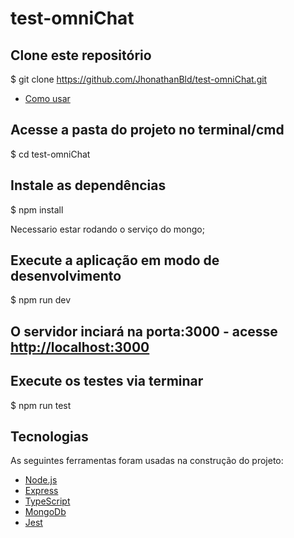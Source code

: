 # test-omniChat

## Clone este repositório
$ git clone <https://github.com/JhonathanBld/test-omniChat.git>

* [Como usar](#como-usar)
## Acesse a pasta do projeto no terminal/cmd
$ cd test-omniChat

## Instale as dependências
$ npm install

Necessario estar rodando o serviço do mongo;

## Execute a aplicação em modo de desenvolvimento
$ npm run dev

## O servidor inciará na porta:3000 - acesse <http://localhost:3000>

## Execute os testes via terminar
$ npm run test

## Tecnologias
As seguintes ferramentas foram usadas na construção do projeto:
- [Node.js](https://nodejs.org/en/)
- [Express](http://expressjs.com/pt-br/)
- [TypeScript](https://www.typescriptlang.org/)
- [MongoDb](https://www.mongodb.com/)
- [Jest](https://jestjs.io/)

